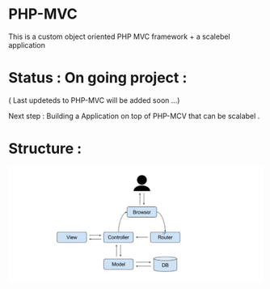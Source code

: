# PHP-MVC
This is a custom object oriented PHP MVC framework + a scalebel application 

# Status : On going project : 
( Last updeteds to PHP-MVC will be added soon ...)

 Next step : Building a Application on top of PHP-MCV that can be scalabel .

# Structure : 


![](Structure.PNG)
